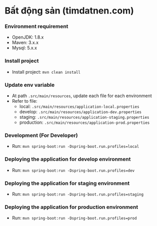 # Bất động sản (timdatnen.com)

### Environment requirement
- OpenJDK: 1.8.x
- Maven: 3.x.x
- Mysql: 5.x.x

### Install project
- Install project: `mvn clean install`

### Update env variable
- At path `.src/main/resources`, update each file for each environment
- Refer to file:
	+ local: `.src/main/resources/application-local.properties`
	+ develop: `.src/main/resources/application-dev.properties`
	+ staging: `.src/main/resources/application-staging.properties`
	+ production: `.src/main/resources/application-prod.properties`

### Development (For Developer)
- Run: `mvn spring-boot:run -Dspring-boot.run.profiles=local`

### Deploying the application for develop environment
- Run: `mvn spring-boot:run -Dspring-boot.run.profiles=dev`

### Deploying the application for staging environment
- Run: `mvn spring-boot:run -Dspring-boot.run.profiles=staging`

### Deploying the application for production environment
- Run: `mvn spring-boot:run -Dspring-boot.run.profiles=prod`
